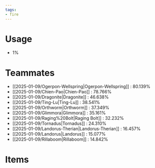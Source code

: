 ```yaml
---
tags:
- fire
---
```

# Usage
- 1%
# Teammates
- [[2025-01-09/Ogerpon-Wellspring|Ogerpon-Wellspring]] : 80.139%
- [[2025-01-09/Chien-Pao|Chien-Pao]] : 78.766%
- [[2025-01-09/Dragonite|Dragonite]] : 46.638%
- [[2025-01-09/Ting-Lu|Ting-Lu]] : 38.541%
- [[2025-01-09/Orthworm|Orthworm]] : 37.349%
- [[2025-01-09/Glimmora|Glimmora]] : 35.161%
- [[2025-01-09/Raging%20Bolt|Raging Bolt]] : 32.232%
- [[2025-01-09/Tornadus|Tornadus]] : 24.310%
- [[2025-01-09/Landorus-Therian|Landorus-Therian]] : 16.457%
- [[2025-01-09/Landorus|Landorus]] : 15.077%
- [[2025-01-09/Rillaboom|Rillaboom]] : 14.842%
# Items